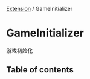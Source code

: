 [Extension](../modules/Extension.Extension.md) / GameInitializer

# GameInitializer <Badge type="tip" text="Class" /> <Score text="GameInitializer" />

游戏初始化

## Table of contents
